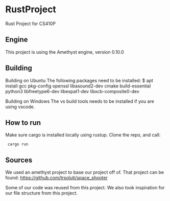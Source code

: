 # RustProject
Rust Project for CS410P

## Engine
This project is using the Amethyst engine, version 0.10.0

## Building
Building on Ubuntu
The following packages need to be installed:
$ apt install gcc pkg-config openssl libasound2-dev cmake build-essential python3 libfreetype6-dev libexpat1-dev libxcb-composite0-dev

Building on Windows
The vs build tools needs to be installed if you are using vscode.

## How to run
Make sure cargo is installed locally using rustup. Clone the repo, and call:
```
 cargo run
```

## Sources

We used an amethyst project to base our project off of. That project can be found: https://github.com/trsoluti/space_shooter

Some of our code was reused from this project. We also took inspiration for our file structure from this project.
